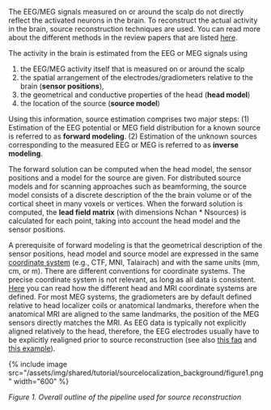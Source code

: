 The EEG/MEG signals measured on or around the scalp do not directly reflect the activated neurons in the brain. To reconstruct the actual activity in the brain, source reconstruction techniques are used. You can read more about the different methods in the review papers that are listed [here](/references_to_review_papers_and_teaching_material/#source-estimation).

The activity in the brain is estimated from the EEG or MEG signals using

1.  the EEG/MEG activity itself that is measured on or around the scalp
2.  the spatial arrangement of the electrodes/gradiometers relative to the brain (**sensor positions**),
3.  the geometrical and conductive properties of the head (**head model**)
4.  the location of the source (**source model**)

Using this information, source estimation comprises two major steps: (1) Estimation of the EEG potential or MEG field distribution for a known source is referred to as **forward modeling**. (2) Estimation of the unknown sources corresponding to the measured EEG or MEG is referred to as **inverse modeling**.

The forward solution can be computed when the head model, the sensor positions and a model for the source are given. For distributed source models and for scanning approaches such as beamforming, the source model consists of a discrete description of the the brain volume or of the cortical sheet in many voxels or vertices. When the forward solution is computed, the **lead field matrix** (with dimensions Nchan \* Nsources) is calculated for each point, taking into account the head model and the sensor positions.

A prerequisite of forward modeling is that the geometrical description of the sensor positions, head model and source model are expressed in the same [coordinate system](/faq/source/coordsys) (e.g., CTF, MNI, Talairach) and with the same units (mm, cm, or m). There are different conventions for coordinate systems. The precise coordinate system is not relevant, as long as all data is consistent. [Here](/faq/source/coordsys) you can read how the different head and MRI coordinate systems are defined. For most MEG systems, the gradiometers are by default defined relative to head localizer coils or anatomical landmarks, therefore when the anatomical MRI are aligned to the same landmarks, the position of the MEG sensors directly matches the MRI. As EEG data is typically not explicitly aligned relatively to the head, therefore, the EEG electrodes usually have to be explicitly realigned prior to source reconstruction (see also [this faq](/faq/source/anat_coreg) and [this example](/example/source/electrodes2bem)).

{% include image src="/assets/img/shared/tutorial/sourcelocalization_background/figure1.png" width="600" %}

_Figure 1. Overall outline of the pipeline used for source reconstruction_
